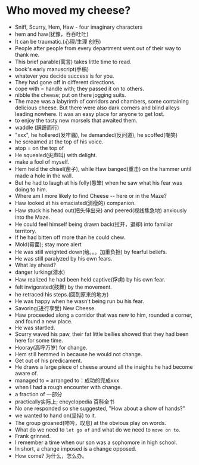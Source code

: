 # Who moved my cheese?

- Sniff, Scurry, Hem, Haw - four imaginary characters
- hem and haw(犹豫，吞吞吐吐)
- It can be traumatic.(心理/生理 创伤)
- People after people from every department went out of their way to thank me.
- This brief parable(寓言) takes little time to read.
- book's early manuscript(手稿)
- whatever you decide success is for you.
- They had gone off in different directions.
- cope with = handle with; they passed it on to others.
- nibble the cheese; put on there jogging suits.
- The maze was a labyrinth of corridors and chambers, some containing delicious cheese. But there were also dark corners and blind alleys leading nowhere. It was an easy place for anyone to get lost.
- to enjoy the tasty new morsels that awaited them.
- waddle (蹒跚而行)
- "xxx", he hollered(发牢骚), he demanded(反问道), he scoffed(嘲笑)
- he screamed at the top of his voice.
- atop = on the top of
- He squealed(尖声叫) with delight.
- make a fool of myself.
- Hem held the chisel(凿子), while Haw banged(重击) on the hammer until made a hole in the wall.
- But he had to laugh at his folly(愚笨) when he saw what his fear was doing to him.
- Where am I more likely to find Cheese -- here or in the Maze?
- Haw looked at his emaciated(消瘦的) companion.
- Haw stuck his head out(把头伸出来) and peered(视线焦急地) anxiously into the Maze.
- He could feel himself being drawn back(拉开，退却) into familiar territory.
- If he had bitten off more than he could chew.
- Mold(霉菌); stay more alert
- He was still weighted down(给。。。加重负担) by fearful beliefs.
- He was still paralyzed by his own fears.
- What lay ahead? 
- danger lurking(潜水)
- Haw realized he had been held captive(俘虏) by his own fear.
- felt invigorated(鼓舞) by the movement.
- he retraced his steps.(回到原来的地方)
- He was happy when he wasn't being run bu his fear.
- Savoring(进行享受) New Cheese.
- Haw proceeded along a corridor that was new to him, rounded a corner, and found a new place.
- He was startled.
- Scurry waved his paw, their fat little bellies showed that they had been here for some time.
- Hooray(高呼万岁) for change.
- Hem still hemmed in because he would not change.
- Get out of his predicament.
- He draws a large piece of cheese around all the insights he had become aware of.
- managed to = arranged to：成功的完成xxx
- when I had a rough encounter with change.
- a fraction of 一部分
- practically实际上; encyclopedia 百科全书
- No one responded so she suggested, "How about a show of hands?"
- we wanted to hand on(坚持) to it.
- The group groaned(呻吟，叹息) at the obvious play on words.
- What do we need to `let go of` and what do we need to `move on to`.
- Frank grinned.
- I remember a time when our son was a sophomore in high school.
- In short, a change imposed is a change opposed.
- How come? 为什么，怎么办。